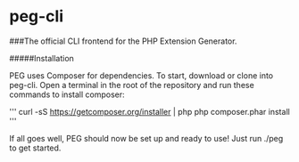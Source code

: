 peg-cli
=======

###The official CLI frontend for the PHP Extension Generator.

#####Installation

PEG uses Composer for dependencies. To start, download or clone into peg-cli. Open a terminal in the root of the repository and run these commands to install composer:

'''
curl -sS https://getcomposer.org/installer | php
php composer.phar install
'''

If all goes well, PEG should now be set up and ready to use! Just run ./peg to get started.
